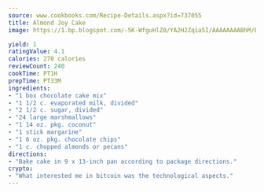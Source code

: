 ```yaml
---
source: www.cookbooks.com/Recipe-Details.aspx?id=737055
title: Almond Joy Cake
image: https://1.bp.blogspot.com/-5K-WfguHlZ0/YA2H2Zqia5I/AAAAAAAABhM/Bdgu68p4aG0Q6jWdy3eGaUXSKw5p3sdxwCLcBGAsYHQ/s324/7.png

yield: 1
ratingValue: 4.1
calories: 270 calories
reviewCount: 240
cookTime: PT1H
prepTime: PT33M
ingredients:
- "1 box chocolate cake mix"
- "1 1/2 c. evaporated milk, divided"
- "2 1/2 c. sugar, divided"
- "24 large marshmallows"
- "1 14 oz. pkg. coconut"
- "1 stick margarine"
- "1 6 oz. pkg. chocolate chips"
- "1 c. chopped almonds or pecans"
directions:
- "Bake cake in 9 x 13-inch pan according to package directions."
crypto:
- "What interested me in bitcoin was the technological aspects."
---
```

